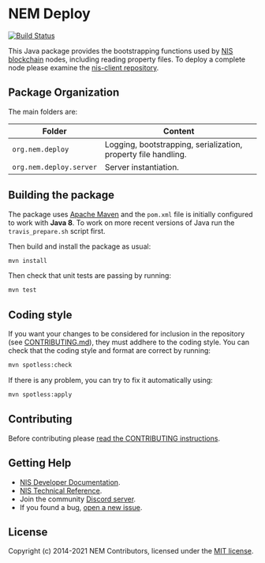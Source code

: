 # NEM Deploy

[![Build Status](https://travis-ci.org/NemProject/nem.deploy.svg?branch=dev)](https://travis-ci.org/NemProject/nem.deploy)

This Java package provides the bootstrapping functions used by [NIS blockchain](https://nemproject.github.io/nem-docs) nodes, including reading property files. To deploy a complete node please examine the [nis-client repository](https://github.com/NemProject/nis-client).

## Package Organization

The main folders are:

| Folder                  | Content                                                        |
| ----------------------- | -------------------------------------------------------------- |
| `org.nem.deploy`        | Logging, bootstrapping, serialization, property file handling. |
| `org.nem.deploy.server` | Server instantiation.                                          |

## Building the package

The package uses [Apache Maven](https://maven.apache.org/) and the ``pom.xml`` file is initially configured to work with **Java 8**. To work on more recent versions of Java run the ``travis_prepare.sh`` script first.

Then build and install the package as usual:

```bash
mvn install
```

Then check that unit tests are passing by running:

```bash
mvn test
```

## Coding style

If you want your changes to be considered for inclusion in the repository (see [CONTRIBUTING.md](CONTRIBUTING.md)), they must addhere to the coding style. You can check that the coding style and format are correct by running:

```bash
mvn spotless:check
```

If there is any problem, you can try to fix it automatically using:

```bash
mvn spotless:apply
```

## Contributing

Before contributing please [read the CONTRIBUTING instructions](CONTRIBUTING.md).

## Getting Help

- [NIS Developer Documentation](https://nemproject.github.io/nem-docs).
- [NIS Technical Reference](https://nemproject.github.io/nem-docs/pages/Whitepapers/NEM_techRef.pdf).
- Join the community [Discord server](https://discord.gg/xymcity).
- If you found a bug, [open a new issue](https://github.com/NemProject/nem.core/issues).

## License

Copyright (c) 2014-2021 NEM Contributors, licensed under the [MIT license](LICENSE).
